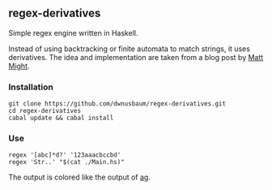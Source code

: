 ## regex-derivatives

Simple regex engine written in Haskell.

Instead of using backtracking or finite automata to match strings, it uses derivatives.  The idea and implementation are taken from a blog post by [Matt Might][Matt's blog].

### Installation
    git clone https://github.com/dwnusbaum/regex-derivatives.git
    cd regex-derivatives
    cabal update && cabal install

### Use
    regex '[abc]*d?' '123aaacbccbd'
    regex 'Str..' "$(cat ./Main.hs)"

The output is colored like the output of [ag][the_silver_searcher].

[Matt's blog]: http://matt.might.net/articles/implementation-of-regular-expression-matching-in-scheme-with-derivatives/
[the_silver_searcher]: https://github.com/ggreer/the_silver_searcher
